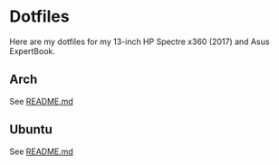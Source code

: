 # Dotfiles

Here are my dotfiles for my 13-inch HP Spectre x360 (2017) and Asus ExpertBook.

## Arch

See [README.md](arch/README.md)

## Ubuntu

See [README.md](ubuntu/README.md)
